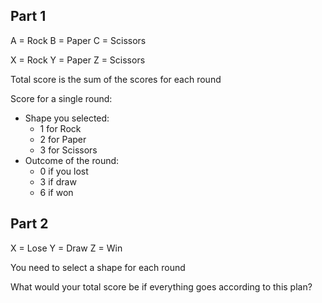 ## Part 1

A = Rock
B = Paper
C = Scissors

X = Rock
Y = Paper
Z = Scissors

Total score is the sum of the scores for each round

Score for a single round:

- Shape you selected:
  - 1 for Rock
  - 2 for Paper
  - 3 for Scissors
- Outcome of the round:
  - 0 if you lost
  - 3 if draw
  - 6 if won

## Part 2

X = Lose
Y = Draw
Z = Win

You need to select a shape for each round

What would your total score be if everything goes according to this plan?
    